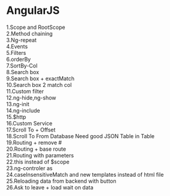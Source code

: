 # AngularJS
1.Scope and RootScope<br>
2.Method chaining<br>
3.Ng-repeat<br>
4.Events<br>
5.Filters<br>
6.orderBy<br>
7.SortBy-Col<br>
8.Search box<br>
9.Search box + exactMatch<br>
10.Search box 2 match col<br>
11.Custom filter<br>
12.ng-hide,ng-show<br>
13.ng-init<br>
14.ng-include<br>
15.$http<br>
16.Custom Service<br>
17.Scroll To + Offset<br>
18.Scroll To From Database Need good JSON Table in Table<br>
19.Routing + remove #<br>
20.Routing + base route <br>
21.Routing with parameters <br> 
22.this instead of $scope<br> 
23.ng-controler as<br> 
24.caseInsensitiveMatch and new templates instead of html file <br>
25.Reloading data from backend with button <br>
26.Ask to leave + load wait on data <br>
